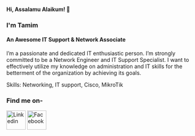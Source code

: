 #### Hi, Assalamu Alaikum! 👋 
### I'm Tamim
#### An Awesome IT Support & Network Associate

I’m a passionate and dedicated IT enthusiastic person. I’m strongly committed to be a Network Engineer and IT Support Specialist. I want to effectively utilize my knowledge on administration and IT skills for the betterment of the organization by achieving its goals. 

Skills: Networking, IT support, Cisco, MikroTik

### Find me on- 
[<img src='https://cdn-icons-png.flaticon.com/512/174/174857.png' alt='Linkedin' height='50'>](https://www.linkedin.com/in/asmtamim/) [<img src='https://image.similarpng.com/very-thumbnail/2020/04/Popular-facebook-Logo-png.png' alt='Facebook' height='50'>](https://www.facebook.com/tamiim19/)

